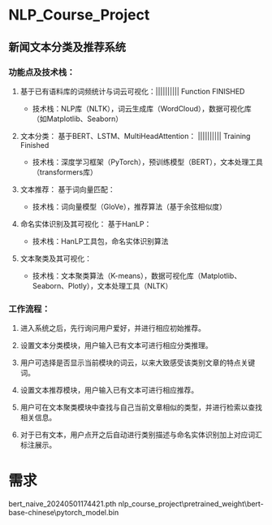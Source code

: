# NLP_Course_Project

## 新闻文本分类及推荐系统

### 功能点及技术栈：

1. 基于已有语料库的词频统计与词云可视化：|||||||||| Function FINISHED
   - 技术栈：NLP库（NLTK），词云生成库（WordCloud），数据可视化库（如Matplotlib、Seaborn）

2. 文本分类： 基于BERT、LSTM、MultiHeadAttention： |||||||||| Training Finished
   - 技术栈：深度学习框架（PyTorch），预训练模型（BERT），文本处理工具（transformers库）

3. 文本推荐： 基于词向量匹配： 
   - 技术栈：词向量模型（GloVe），推荐算法（基于余弦相似度）

4. 命名实体识别及其可视化： 基于HanLP：
   - 技术栈：HanLP工具包，命名实体识别算法

5. 文本聚类及其可视化：
   - 技术栈：文本聚类算法（K-means），数据可视化库（Matplotlib、Seaborn、Plotly），文本处理工具（NLTK）

### 工作流程：

1. 进入系统之后，先行询问用户爱好，并进行相应初始推荐。

2. 设置文本分类模块，用户输入已有文本可进行相应分类推理。

3. 用户可选择是否显示当前模块的词云，以来大致感受该类别文章的特点关键词。

4. 设置文本推荐模块，用户输入已有文本可进行相应推荐。

5. 用户可在文本聚类模块中查找与自己当前文章相似的类型，并进行检索以查找相关信息。

6. 对于已有文本，用户点开之后自动进行类别描述与命名实体识别加上对应词汇标注展示。

# 需求
bert_naive_20240501174421.pth
nlp_course_project\pretrained_weight\bert-base-chinese\pytorch_model.bin
